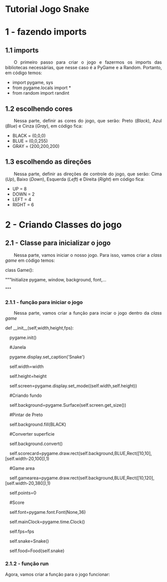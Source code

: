 # Tutorial Jogo Snake 

# 1 - fazendo imports  
## 1.1 imports
<p  align="justify">&emsp;&emsp;O primeiro passo para criar o jogo e fazermos os imports das bibliotecas necessárias, que nesse caso é a PyGame e a Random. Portanto, em código temos:</p>
<html>
<ul>
<li>  import pygame, sys</li>
<li>  from pygame.locals import *</li>
<li>  from random import randint </li>
</ul>
</html>

## 1.2 escolhendo cores

<p  align="justify">&emsp;&emsp;Nessa parte, definir as cores do jogo, que serão: Preto (<i>Black</i>), Azul (<i>Blue</i>) e Cinza (<i>Gray</i>), em código fica:</p>
<html>
<ul>
<li>  BLACK = (0,0,0)</li>
<li>  BLUE = (0,0,255)</li>
<li>  GRAY = (200,200,200)</li>
</ul>
</html>

## 1.3 escolhendo as direções

<p  align="justify">&emsp;&emsp;Nessa parte, definir as direções de controle do jogo, que serão: Cima (<i>Up</i>), Baixo (<i>Down</i>), Esquerda (<i>Left</i>) e Direita (<i>Right</i>) em código fica:</p>
<html>
<ul>
<li>  UP = 8</li>
<li>  DOWN = 2</li>
<li>  LEFT = 4</li>
<li>  RIGHT = 6</li>
</ul>
</html>

# 2 - Criando Classes do jogo

## 2.1 - Classe para inicializar o jogo

<p  align="justify">&emsp;&emsp;Nessa parte, vamos iniciar o nosso jogo. Para isso, vamos criar a <i>class game</i> em código temos:</p>
<p align="justify">class Game():</p>
    <p align="justify">"""Initialize pygame, window, background, font,...</p>
    """</p>

### 2.1.1 - função para iniciar o jogo
<p  align="justify">&emsp;&emsp;Nessa parte, vamos criar a função para inciar o jogo dentro da <i>class game</i></p>

<p align="justify">def __init__(self,width,height,fps):</p>
<p align="justify">&emsp;pygame.init()</p>
<p align="justify">&emsp;#Janela</p>
<p align="justify">&emsp;pygame.display.set_caption('Snake')</p>
<p align="justify">&emsp;self.width=width</p>
<p align="justify">&emsp;self.height=height</p>
<p align="justify">&emsp;self.screen=pygame.display.set_mode((self.width,self.height))</p>
<p align="justify">&emsp;#Criando fundo</p>
<p align="justify">&emsp;self.background=pygame.Surface(self.screen.get_size())</p>
<p align="justify">&emsp;#Pintar de Preto</p>
<p align="justify">&emsp;self.background.fill(BLACK)</p>
<p align="justify">&emsp;#Converter superficie</p>
<p align="justify">&emsp;self.background.convert()</p>
<p align="justify">&emsp;self.scorecard=pygame.draw.rect(self.background,BLUE,Rect([10,10],[self.width-20,100]),1)</p>
<p align="justify">&emsp;#Game area</p>
<p align="justify">&emsp;self.gamearea=pygame.draw.rect(self.background,BLUE,Rect([10,120],[self.width-20,380]),1)</p>
<p align="justify">&emsp;self.points=0</p>
<p align="justify">&emsp;#Score</p>
<p align="justify">&emsp;self.font=pygame.font.Font(None,36)</p>
<p align="justify">&emsp;self.mainClock=pygame.time.Clock()</p>
<p align="justify">&emsp;self.fps=fps</p>
<p align="justify">&emsp;self.snake=Snake()</p>
<p align="justify">&emsp;self.food=Food(self.snake)</p>
</p>

### 2.1.2 - função run
<p align="justify">Agora, vamos criar a função para o jogo funcionar:</p>

